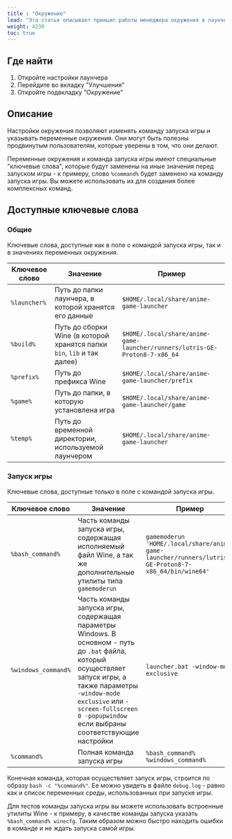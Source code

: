 ```yaml
---
title : "Окружение"
lead: "Эта статья описывает принцип работы менеджера окружения в лаунчере"
weight: 4230
toc: true
---
```


## Где найти

1. Откройте настройки лаунчера
2. Перейдите во вкладку "Улучшения"
3. Откройте подвкладку "Окружение"

## Описание

Настройки окружения позволяют изменять команду запуска игры и указывать переменные окружения. Они могут быть полезны продвинутым пользователям, которые уверены в том, что они делают.

Переменные окружения и команда запуска игры имеют специальные "ключевые слова", которые будут заменены на иные значения перед запуском игры - к примеру, слово `%command%` будет заменено на команду запуска игры. Вы можете использовать их для создания более комплексных команд.

## Доступные ключевые слова

### Общие

Ключевые слова, доступные как в поле с командой запуска игры, так и в значениях переменных окружения.

| Ключевое слово | Значение | Пример |
| - | - | - |
| `%launcher%` | Путь до папки лаунчера, в которой хранятся его данные | `$HOME/.local/share/anime-game-launcher` |
| `%build%` | Путь до сборки Wine (в которой хранятся папки `bin`, `lib` и так далее) | `$HOME/.local/share/anime-game-launcher/runners/lutris-GE-Proton8-7-x86_64` |
| `%prefix%` | Путь до префикса Wine | `$HOME/.local/share/anime-game-launcher/prefix` |
| `%game%` | Путь до папки, в которую установлена игра | `$HOME/.local/share/anime-game-launcher/game` |
| `%temp%` | Путь до временной директории, используемой лаунчером | `$HOME/.local/share/anime-game-launcher` |

### Запуск игры

Ключевые слова, доступные только в поле с командой запуска игры.

| Ключевое слово | Значение | Пример |
| - | - | - |
| `%bash_command%` | Часть команды запуска игры, содержащая исполняемый файл Wine, а так же дополнительные утилиты типа `gamemoderun` | `gamemoderun 'HOME/.local/share/anime-game-launcher/runners/lutris-GE-Proton8-7-x86_64/bin/wine64'` |
| `%windows_command%` | Часть команды запуска игры, содержащая параметры Windows. В основном - путь до `.bat` файла, который осуществляет запуск игры, а также параметры `-window-mode exclusive` или `-screen-fullscreen 0 -popupwindow` если выбраны соответствующие настройки | `launcher.bat -window-mode exclusive` |
| `%command%` | Полная команда запуска игры | `%bash_command% %windows_command%` |

Конечная команда, которая осуществляет запуск игры, строится по образу `bash -c "%command%"`. Ее можно увидеть в файле `debug.log` - равно как и список переменных среды, использованных при запуске игры.

Для тестов команды запуска игры вы можете использовать встроенные утилиты Wine - к примеру, в качестве команды запуска указать `%bash_command% winecfg`. Таким образом можно быстро находить ошибки в команде и не ждать запуска самой игры.

